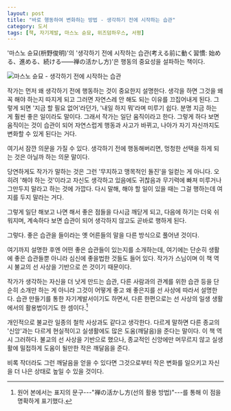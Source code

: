 ```yaml
---
layout: post
title: "바로 행동하여 변화하는 방법 - 생각하기 전에 시작하는 습관"
category: 도서
tags: [책, 자기계발, 마스노 슌묘, 위즈덤하우스, 서평]
---
```


'마스노 슌묘(枡野俊明)'의 '생각하기 전에 시작하는 습관(考える前に動く習慣: 始める、進める、続ける――禅の活かし方)'은 행동의 중요성을 설파하는 책이다.

![마스노 슌묘 - 생각하기 전에 시작하는 습관](https://lh3.googleusercontent.com/-Z1uC28yKI7I/WOJQMAjRd_I/AAAAAAAATSs/CmBNHnrd4fIdrG715WVqJ2FcgJfgZxnawCE0/s360/habits-to-start-before-thinking-book.jpg "선(禅)을 활용한 좋은 습관 들이기를 설명한다.")

작가는 먼저 왜 생각하기 전에 행동하는 것이 중요한지 설명한다.
생각을 하면 그것을 왜 꼭 해야 하는지 따지게 되고
그러면 자연스레 안 해도 되는 이유를 끄집어내게 된다.
그렇게 되면 '지금 할 필요 없어'라던가, '내일 하지 뭐'라며 미루기 쉽다.
분명 지금 하는 게 훨씬 좋은 일이라도 말이다.
그래서 작가는 일단 움직이라고 한다.
그렇게 하다 보면 움직이는 것이 습관이 되어 자연스럽게 행동과 사고가 바뀌고,
나아가 자기 자신까지도 변화할 수 있게 된다는 거다.

여기서 잠깐 의문을 가질 수 있다.
생각하기 전에 행동해버리면, 멍청한 선택을 하게 되는 것은 아닐까 하는 의문 말이다.

당연하게도 작가가 말하는 것은 그런 '무지하고 맹목적인 돌진'을 일컫는 게 아니다.
오히려 '해야 하는 것'이라고 자신도 생각하고 있음에도
귀찮음과 무기력에 빠져
미루거나 그만두지 말라고 하는 것에 가깝다.
다시 말해, 해야 할 일이 있을 때는 그걸 행하는데 여지를 두지 말라는 거다.

그렇게 일단 해보고 나면 해서 좋은 점들을 다시금 깨닫게 되고,
다음에 하기는 더욱 쉬워지며,
계속하다 보면 습관이 되어 생각하지 않고도 곧바로 행하게 된다.

그렇다.
좋은 습관을 들이라는 옛 어른들의 말을 다른 방식으로 풀어낸 것이다.

여기까지 설명한 후엔 어떤 좋은 습관들이 있는지를 소개하는데,
여기에는 단순히 생활에 좋은 습관들뿐 아니라
심신에 좋을법한 것들도 들어 있다.
작가가 스님이며 이 책 역시 불교의 선 사상을 기반으로 쓴 것이기 때문이다.

작가가 생각하는 자신을 더 낫게 만드는 습관,
다른 사람과의 관계를 위한 습관 등을 단순히 소개만 하는 게 아니라
그것이 어떻게 좋고 왜 좋은지를 선 사상에 따라서 설명한다.
습관 만들기를 통한 자기계발서이기도 하면서,
다른 한편으로는 선 사상의 일생 생활에서의 활용법이기도 한 셈이다.[^1]

[^1]: 원어 본에서는 표지의 문구---"禅の活かし方(선의 활용 방법)"---를 통해 이 점을 명확하게 표기했다.

<!--
그렇다고 '난 불교가 아닌데'라며 꺼려할 필요는 없다.
불편할만큼 종교색을 드러내지는 않기 때문이다.
-->

개인적으로 불교란 일종의 철학 사상과도 같다고 생각한다.
다르게 말하면 다른 종교의 '신앙'과는 다르게
현실적이고 실생활에도 많은 도움(깨달음)을 준다는 말이다.
이 책 역시 그러하다.
불교의 선 사상을 기반으로 했으나,
종교적인 신앙에만 머무르지 않고
실생활에 밀접하게 도움이 될만한 작은 깨달음을 준다.

비록 작더라도 그런 깨달음을 얻을 수 있다면
그것으로부터 작은 변화를 일으키고
자신을 더 나은 상태로 높일 수 있을 것이다.

